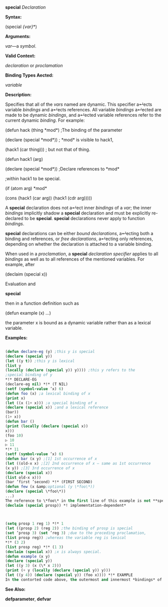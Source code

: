 **special** *Declaration* 



**Syntax:** 



(special *\{var\}*\*) 



**Arguments:** 



*var*—a *symbol*. 



**Valid Context:** 



*declaration* or *proclamation* 



**Binding Types Aected:** 



*variable* 



**Description:** 



Specifies that all of the *vars* named are dynamic. This specifier a↵ects variable *bindings* and a↵ects references. All variable *bindings* a↵ected are made to be dynamic *bindings*, and a↵ected variable references refer to the current dynamic *binding*. For example: 



(defun hack (thing \*mod\*) ;The binding of the parameter 



(declare (special \*mod\*)) ; \*mod\* is visible to hack1, 



(hack1 (car thing))) ; but not that of thing. 



(defun hack1 (arg) 



(declare (special \*mod\*)) ;Declare references to \*mod\* 



;within hack1 to be special. 



(if (atom arg) \*mod\* 



(cons (hack1 (car arg)) (hack1 (cdr arg))))) 



A **special** declaration does not a↵ect inner *bindings* of a *var*; the inner *bindings* implicitly shadow a **special** declaration and must be explicitly re-declared to be **special**. **special** declarations never apply to function *bindings*. 



**special** declarations can be either *bound declarations*, a↵ecting both a binding and references, or *free declarations*, a↵ecting only references, depending on whether the declaration is attached to a variable binding. 



When used in a *proclamation*, a **special** *declaration specifier* applies to all *bindings* as well as to all references of the mentioned variables. For example, after 



(declaim (special x)) 



Evaluation and 



 



 



**special** 



then in a function definition such as 



(defun example (x) ...) 



the parameter x is bound as a dynamic variable rather than as a lexical variable. 



**Examples:**
```lisp
 
(defun declare-eg (y) ;this y is special 
(declare (special y)) 
(let ((y t)) ;this y is lexical 
(list y 
(locally (declare (special y)) y)))) ;this y refers to the 
;special binding of y 
*!* DECLARE-EG 
(declare-eg nil) *!* (T NIL) 
(setf (symbol-value ’x) 6) 
(defun foo (x) ;a lexical binding of x 
(print x) 
(let ((x (1+ x))) ;a special binding of x 
(declare (special x)) ;and a lexical reference 
(bar)) 
(1+ x)) 
(defun bar () 
(print (locally (declare (special x)) 
x))) 
(foo 10) 
▷ 10 
▷ 11 
*!* 11 
(setf (symbol-value ’x) 6) 
(defun bar (x y) ;[1] 1st occurrence of x 
(let ((old-x x) ;[2] 2nd occurrence of x – same as 1st occurrence 
(x y)) ;[3] 3rd occurrence of x 
(declare (special x)) 
(list old-x x))) 
(bar ’first ’second) *!* (FIRST SECOND) 
(defun few (x &amp;optional (y \*foo\*)) 
(declare (special \*foo\*)) 
...) 
The reference to \*foo\* in the first line of this example is not **special** even though there is a **special** declaration in the second line. 
(declaim (special prosp)) *! implementation-dependent* 

 
 
(setq prosp 1 reg 1) *!* 1 
(let ((prosp 2) (reg 2)) ;the binding of prosp is special 
(set ’prosp 3) (set ’reg 3) ;due to the preceding proclamation, 
(list prosp reg)) ;whereas the variable reg is lexical 
*!* (3 2) 
(list prosp reg) *!* (1 3) 
(declaim (special x)) ;x is always special. 
(defun example (x y) 
(declare (special y)) 
(let ((y 3) (x (\* x 2))) 
(print (+ y (locally (declare (special y)) y))) 
(let ((y 4)) (declare (special y)) (foo x)))) *!* EXAMPLE 
In the contorted code above, the outermost and innermost *bindings* of y are dynamic, but the middle binding is lexical. The two arguments to + are di↵erent, one being the value, which is 3, of the lexical variable y, and the other being the value of the dynamic variable named y (a *binding* of which happens, coincidentally, to lexically surround it at an outer level). All the *bindings* of x and references to x are dynamic, however, because of the proclamation that x is always **special**. 

```
**See Also:** 



**defparameter**, **defvar** 



